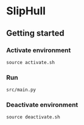 # SlipHull

## Getting started

### Activate environment

    source activate.sh

### Run

    src/main.py

### Deactivate environment

    source deactivate.sh
